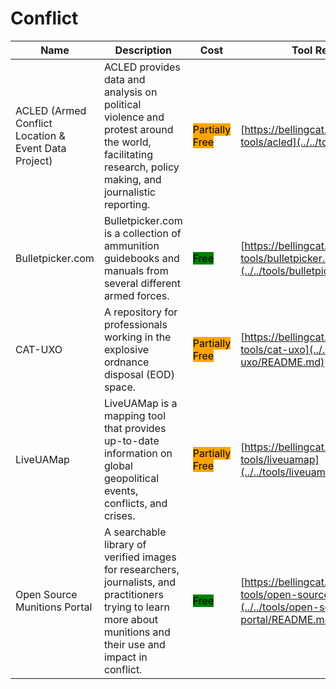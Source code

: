 # Conflict

| Name | Description | Cost | Tool Review and Guide |
| --- | --- | --- | --- |
| ACLED (Armed Conflict Location & Event Data Project) | ACLED provides data and analysis on political violence and protest around the world, facilitating research, policy making, and journalistic reporting. | <mark style="background-color:orange;">Partially Free</mark> | [https://bellingcat.gitbook.io/toolkit/more/all-tools/acled](../../tools/acled/README.md) |
| Bulletpicker.com | Bulletpicker.com is a collection of ammunition guidebooks and manuals from several different armed forces. | <mark style="background-color:green;">Free</mark> | [https://bellingcat.gitbook.io/toolkit/more/all-tools/bulletpicker.com](../../tools/bulletpicker.com/README.md) |
| CAT-UXO | A repository for professionals working in the explosive ordnance disposal (EOD) space. | <mark style="background-color:orange;">Partially Free</mark> | [https://bellingcat.gitbook.io/toolkit/more/all-tools/cat-uxo](../../tools/cat-uxo/README.md) |
| LiveUAMap | LiveUAMap is a mapping tool that provides up-to-date information on global geopolitical events, conflicts, and crises. | <mark style="background-color:orange;">Partially Free</mark> | [https://bellingcat.gitbook.io/toolkit/more/all-tools/liveuamap](../../tools/liveuamap/README.md) |
| Open Source Munitions Portal | A searchable library of verified images for researchers, journalists, and practitioners trying to learn more about munitions and their use and impact in conflict. | <mark style="background-color:green;">Free</mark> | [https://bellingcat.gitbook.io/toolkit/more/all-tools/open-source-munitions-portal](../../tools/open-source-munitions-portal/README.md) |